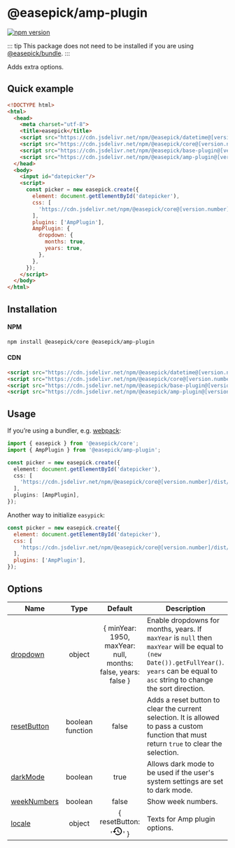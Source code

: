<autoversion/>

# @easepick/amp-plugin

[![npm version](https://badge.fury.io/js/@easepick%2Famp-plugin.svg)](https://www.npmjs.com/package/@easepick/amp-plugin)

::: tip
This package does not need to be installed if you are using [@easepick/bundle](/guide/packages/bundle).
:::

Adds extra options.

## Quick example

```html
<!DOCTYPE html>
<html>
  <head>
    <meta charset="utf-8">
    <title>easepick</title>
    <script src="https://cdn.jsdelivr.net/npm/@easepick/datetime@[version.number]/dist/index.umd.min.js"></script>
    <script src="https://cdn.jsdelivr.net/npm/@easepick/core@[version.number]/dist/index.umd.min.js"></script>
    <script src="https://cdn.jsdelivr.net/npm/@easepick/base-plugin@[version.number]/dist/index.umd.min.js"></script>
    <script src="https://cdn.jsdelivr.net/npm/@easepick/amp-plugin@[version.number]/dist/index.umd.min.js"></script>
  </head>
  <body>
    <input id="datepicker"/>
    <script>
      const picker = new easepick.create({
        element: document.getElementById('datepicker'),
        css: [
          'https://cdn.jsdelivr.net/npm/@easepick/core@[version.number]/dist/index.css',
        ],
        plugins: ['AmpPlugin'],
        AmpPlugin: {
          dropdown: {
            months: true,
            years: true,
          },
        },
      });
    </script>
  </body>
</html>
```

## Installation

#### NPM

```bash
npm install @easepick/core @easepick/amp-plugin
```

#### CDN

```html
<script src="https://cdn.jsdelivr.net/npm/@easepick/datetime@[version.number]/dist/index.umd.min.js"></script>
<script src="https://cdn.jsdelivr.net/npm/@easepick/core@[version.number]/dist/index.umd.min.js"></script>
<script src="https://cdn.jsdelivr.net/npm/@easepick/base-plugin@[version.number]/dist/index.umd.min.js"></script>
<script src="https://cdn.jsdelivr.net/npm/@easepick/amp-plugin@[version.number]/dist/index.umd.min.js"></script>
```

## Usage

If you’re using a bundler, e.g. [webpack](https://webpack.js.org/):

```ts
import { easepick } from '@easepick/core';
import { AmpPlugin } from '@easepick/amp-plugin';

const picker = new easepick.create({
  element: document.getElementById('datepicker'),
  css: [
    'https://cdn.jsdelivr.net/npm/@easepick/core@[version.number]/dist/index.css',
  ],
  plugins: [AmpPlugin],
});
```

Another way to initialize `easypick`:

```js
const picker = new easepick.create({
  element: document.getElementById('datepicker'),
  css: [
    'https://cdn.jsdelivr.net/npm/@easepick/core@[version.number]/dist/index.css',
  ],
  plugins: ['AmpPlugin'],
});
```

## Options

| Name | Type | Default | Description
| --- | :---: | :---: | ---
| [dropdown](#option-dropdown) | object | { minYear: 1950, maxYear: null, months: false, years: false } | Enable dropdowns for months, years. If `maxYear` is `null` then `maxYear` will be equal to `(new Date()).getFullYear()`. <br/> `years` can be equal to `asc` string to change the sort direction.
| [resetButton](#option-resetButton) | boolean <br/> function | false | Adds a reset button to clear the current selection. It is allowed to pass a custom function that must return `true` to clear the selection.
| [darkMode](#option-darkMode) | boolean | true | Allows dark mode to be used if the user's system settings are set to dark mode.
| [weekNumbers](#option-weekNumbers) | boolean | false | Show week numbers.
| [locale](#option-locale) | object | { resetButton: '<svg xmlns="http://www.w3.org/2000/svg" height="24" width="24"><path d="M13 3c-4.97 0-9 4.03-9 9H1l3.89 3.89.07.14L9 12H6c0-3.87 3.13-7 7-7s7 3.13 7 7-3.13 7-7 7c-1.93 0-3.68-.79-4.94-2.06l-1.42 1.42C8.27 19.99 10.51 21 13 21c4.97 0 9-4.03 9-9s-4.03-9-9-9zm-1 5v5l4.28 2.54.72-1.21-3.5-2.08V8H12z"/></svg>' } | Texts for Amp plugin options.